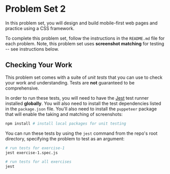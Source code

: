 # Problem Set 2

In this problem set, you will design and build mobile-first web pages and practice using a CSS framework.

To complete this problem set, follow the instructions in the `README.md` file for each problem. Note, this problem set uses **screenshot matching** for testing -- see instructions below.

## Checking Your Work
This problem set comes with a suite of _unit tests_ that you can use to check your work and understanding. Tests are **not** guaranteed to be comprehensive.

In order to run these tests, you will need to have the [Jest](https://facebook.github.io/jest/) test runner installed **globally**. You will also need to install the test dependencies listed in the `package.json` file. You'll also need to install the `puppeteer` package that will enable the taking and matching of screenshots:

```bash
npm install # install local packages for unit testing
```

You can run these tests by using the `jest` command from the repo's root directory, specifying the problem to test as an argument:

```bash
# run tests for exercise-1
jest exercise-1.spec.js

# run tests for all exercises
jest
```
